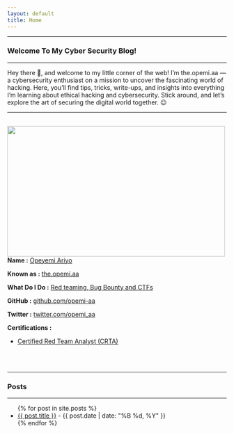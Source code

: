 ```yaml
---
layout: default
title: Home
---
```


<!-- Triggering a rebuild for GitHub Pages -->



* * *
### Welcome To My Cyber Security Blog!
* * *

Hey there 👋, and welcome to my little corner of the web! I’m the.opemi.aa — a cybersecurity enthusiast on a mission to uncover the fascinating world of hacking. Here, you’ll find tips, tricks, write-ups, and insights into everything I’m learning about ethical hacking and cybersecurity. Stick around, and let’s explore the art of securing the digital world together. 😉  

<hr>
<br>
<img class="animate-on-scroll" style="padding-right: 30px;" align="left"  width="500" height="300" src="images/avatar.jpg">
<br>
<p><strong>Name :</strong> <a href="#">Opeyemi Ariyo</a></p>
<p><strong>Known as :</strong> <a href="#">the.opemi.aa</a></p>
<p><strong>What Do I Do :</strong> <a href="#">Red teaming, Bug Bounty and CTFs</a></p>
<p><strong>GitHub :</strong> <a href="https://github.com/opemi-aa/">github.com/opemi-aa</a></p>
<p><strong>Twitter :</strong> <a href="https://x.com/opemi_aa">twitter.com/opemi_aa</a></p>
<p><strong>Certifications :</strong></p>
<ul>
  <li><a href="/assets/opeyemi%20ariyo%20red%20team%20analyst.pdf">Certified Red Team Analyst (CRTA)</a></li>
</ul>
<br clear="left">
<br clear="left">


* * *
### **Posts**
* * *

<ul>
  {% for post in site.posts %}
    <li>
      <a href="{{ post.url }}">{{ post.title }}</a> - {{ post.date | date: "%B %d, %Y" }}
    </li>
  {% endfor %}
</ul>

